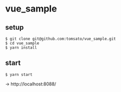 # vue_sample
## setup
```
$ git clone git@github.com:tomsato/vue_sample.git
$ cd vue_sample
$ yarn install
```
## start
```
$ yarn start
```
→ http://localhost:8088/
